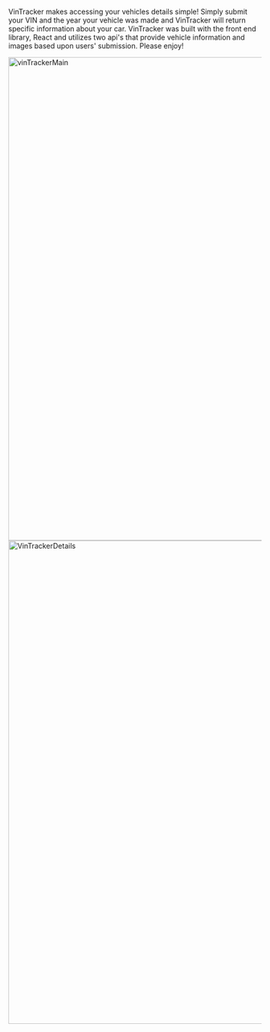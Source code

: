 VinTracker makes accessing your vehicles details simple! Simply submit your VIN and the year your vehicle was made and VinTracker will return specific information about your car. VinTracker was built with the front end library, React and utilizes two api's that provide vehicle information and images based upon users' submission. Please enjoy!

<img width="960" alt="vinTrackerMain" src="https://user-images.githubusercontent.com/91293977/217582518-1867c39d-fdbe-4d12-8236-386e8cb5ca6d.png">
<img width="960" alt="VinTrackerDetails" src="https://user-images.githubusercontent.com/91293977/217582527-6d9ed1c1-f4f0-4b71-91ef-f659a34c4090.png">
